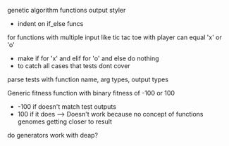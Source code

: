 genetic algorithm functions output styler 
- indent on if_else funcs 

for functions with multiple input like tic tac toe with player can equal 'x' or 'o'
- make if for 'x' and elif for 'o' and else do nothing
- to catch all cases that tests dont cover

parse tests with function name, arg types, output types

Generic fitness function with binary fitness of -100 or 100
- -100 if doesn't match test outputs 
- 100 if it does
--> Doesn't work because no concept of functions genomes getting closer to result

do generators work with deap?